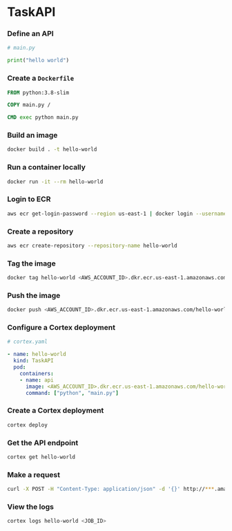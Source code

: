 # TaskAPI

### Define an API

```python
# main.py

print("hello world")
```

### Create a `Dockerfile`

```Dockerfile
FROM python:3.8-slim

COPY main.py /

CMD exec python main.py
```

### Build an image

```bash
docker build . -t hello-world
```

### Run a container locally

```bash
docker run -it --rm hello-world
```

### Login to ECR

```bash
aws ecr get-login-password --region us-east-1 | docker login --username AWS --password-stdin <AWS_ACCOUNT_ID>.dkr.ecr.us-east-1.amazonaws.com
```

### Create a repository

```bash
aws ecr create-repository --repository-name hello-world
```

### Tag the image

```bash
docker tag hello-world <AWS_ACCOUNT_ID>.dkr.ecr.us-east-1.amazonaws.com/hello-world
```

### Push the image

```bash
docker push <AWS_ACCOUNT_ID>.dkr.ecr.us-east-1.amazonaws.com/hello-world
```

### Configure a Cortex deployment

```yaml
# cortex.yaml

- name: hello-world
  kind: TaskAPI
  pod:
    containers:
    - name: api
      image: <AWS_ACCOUNT_ID>.dkr.ecr.us-east-1.amazonaws.com/hello-world
      command: ["python", "main.py"]
```

### Create a Cortex deployment

```bash
cortex deploy
```

### Get the API endpoint

```bash
cortex get hello-world
```

### Make a request

```bash
curl -X POST -H "Content-Type: application/json" -d '{}' http://***.amazonaws.com/hello-world
```

### View the logs

```bash
cortex logs hello-world <JOB_ID>
```
